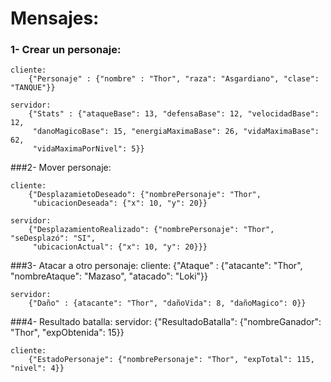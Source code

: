 # Mensajes:
### 1- Crear un personaje:
	cliente: 
		{"Personaje" : {"nombre" : "Thor", "raza": "Asgardiano", "clase": "TANQUE"}}
        
	servidor:
		{"Stats" : {"ataqueBase": 13, "defensaBase": 12, "velocidadBase": 12,
         "danoMagicoBase": 15, "energiaMaximaBase": 26, "vidaMaximaBase": 62,
         "vidaMaximaPorNivel": 5}}
		 
###2- Mover personaje:
	
    cliente:
		{"DesplazamietoDeseado": {"nombrePersonaje": "Thor",
         "ubicacionDeseada": {"x": 10, "y": 20}}
		
	servidor:
		{"DesplazamientoRealizado": {"nombrePersonaje": "Thor", "seDesplazó": "SI",
         "ubicacionActual": {"x": 10, "y": 20}}}

###3- Atacar a otro personaje:
	cliente:
		{"Ataque" : {"atacante": "Thor", "nombreAtaque": "Mazaso", "atacado": "Loki"}}
		
	servidor:
		{"Daño" : {atacante": "Thor", "dañoVida": 8, "dañoMagico": 0}}
        
###4- Resultado batalla:
	servidor:
    	{"ResultadoBatalla": {"nombreGanador": "Thor", "expObtenida": 15}}
        
  	cliente:
    	{"EstadoPersonaje": {"nombrePersonaje": "Thor", "expTotal": 115, "nivel": 4}}